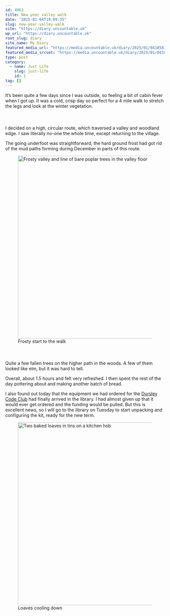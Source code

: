 ```yaml
---
id: 4063
title: New year valley walk
date: "2025-01-04T19:09:35"
slug: new-year-valley-walk
site: "https://diary.uncountable.uk"
wp_url: "https://diary.uncountable.uk"
root_slug: diary
site_name: My Diary
featured_media_url: "https://media.uncountable.uk/diary/2025/01/04185816/IMG20250104091656.webp"
featured_media_srcset: "https://media.uncountable.uk/diary/2025/01/04185816/IMG20250104091656-300x169.webp 300w, https://media.uncountable.uk/diary/2025/01/04185816/IMG20250104091656-1024x576.webp 1024w, https://media.uncountable.uk/diary/2025/01/04185816/IMG20250104091656-150x150.webp 150w, https://media.uncountable.uk/diary/2025/01/04185816/IMG20250104091656-640x360.webp 640w, https://media.uncountable.uk/diary/2025/01/04185816/IMG20250104091656.webp 2000w"
type: post
category:
  - name: Just Life
    slug: just-life
    id: 1
tag: []
---
```



<p>It&#8217;s been quite a few days since I was outside, so feeling a bit of cabin fever when I got up.  It was a cold, crisp day so perfect for a 4 mile walk to stretch the legs and look at the winter vegetation.</p>


<style>.kb-row-layout-id4063_43fb24-cc > .kt-row-column-wrap{align-content:start;}:where(.kb-row-layout-id4063_43fb24-cc > .kt-row-column-wrap) > .wp-block-kadence-column{justify-content:start;}.kb-row-layout-id4063_43fb24-cc > .kt-row-column-wrap{column-gap:var(--global-kb-gap-md, 2rem);row-gap:var(--global-kb-gap-md, 2rem);padding-top:var(--global-kb-spacing-sm, 1.5rem);padding-bottom:var(--global-kb-spacing-sm, 1.5rem);grid-template-columns:repeat(2, minmax(0, 1fr));}.kb-row-layout-id4063_43fb24-cc > .kt-row-layout-overlay{opacity:0.30;}@media all and (max-width: 1024px){.kb-row-layout-id4063_43fb24-cc > .kt-row-column-wrap{grid-template-columns:repeat(2, minmax(0, 1fr));}}@media all and (max-width: 767px){.kb-row-layout-id4063_43fb24-cc > .kt-row-column-wrap{grid-template-columns:minmax(0, 1fr);}.kb-row-layout-id4063_43fb24-cc > .kt-row-column-wrap > .wp-block-kadence-column:nth-of-type(1){order:2;}.kb-row-layout-id4063_43fb24-cc > .kt-row-column-wrap > .wp-block-kadence-column:nth-of-type(2){order:1;}.kb-row-layout-id4063_43fb24-cc > .kt-row-column-wrap > .wp-block-kadence-column:nth-of-type(3){order:12;}.kb-row-layout-id4063_43fb24-cc > .kt-row-column-wrap > .wp-block-kadence-column:nth-of-type(4){order:11;}.kb-row-layout-id4063_43fb24-cc > .kt-row-column-wrap > .wp-block-kadence-column:nth-of-type(5){order:22;}.kb-row-layout-id4063_43fb24-cc > .kt-row-column-wrap > .wp-block-kadence-column:nth-of-type(6){order:21;}.kb-row-layout-id4063_43fb24-cc > .kt-row-column-wrap > .wp-block-kadence-column:nth-of-type(7){order:32;}.kb-row-layout-id4063_43fb24-cc > .kt-row-column-wrap > .wp-block-kadence-column:nth-of-type(8){order:31;}}</style><div class="kb-row-layout-wrap kb-row-layout-id4063_43fb24-cc alignnone wp-block-kadence-rowlayout"><div class="kt-row-column-wrap kt-has-2-columns kt-row-layout-equal kt-tab-layout-inherit kt-mobile-layout-row kt-row-valign-top">
<style>.kadence-column4063_142222-1f > .kt-inside-inner-col,.kadence-column4063_142222-1f > .kt-inside-inner-col:before{border-top-left-radius:0px;border-top-right-radius:0px;border-bottom-right-radius:0px;border-bottom-left-radius:0px;}.kadence-column4063_142222-1f > .kt-inside-inner-col{column-gap:var(--global-kb-gap-sm, 1rem);}.kadence-column4063_142222-1f > .kt-inside-inner-col{flex-direction:column;}.kadence-column4063_142222-1f > .kt-inside-inner-col > .aligncenter{width:100%;}.kadence-column4063_142222-1f > .kt-inside-inner-col:before{opacity:0.3;}.kadence-column4063_142222-1f{position:relative;}@media all and (max-width: 1024px){.kadence-column4063_142222-1f > .kt-inside-inner-col{flex-direction:column;justify-content:center;}}@media all and (max-width: 767px){.kadence-column4063_142222-1f > .kt-inside-inner-col{flex-direction:column;justify-content:center;}}</style>
<div class="wp-block-kadence-column kadence-column4063_142222-1f"><div class="kt-inside-inner-col">
<p>I decided on a high, circular route, which traversed a valley and woodland edge.  I saw literally no-one the whole time, except returning to the village.</p>



<p>The going underfoot was straightforward, the hard ground frost had got rid of the mud paths forming during December in parts of this route.</p>
</div></div>


<style>.kadence-column4063_20dd7c-96 > .kt-inside-inner-col,.kadence-column4063_20dd7c-96 > .kt-inside-inner-col:before{border-top-left-radius:0px;border-top-right-radius:0px;border-bottom-right-radius:0px;border-bottom-left-radius:0px;}.kadence-column4063_20dd7c-96 > .kt-inside-inner-col{column-gap:var(--global-kb-gap-sm, 1rem);}.kadence-column4063_20dd7c-96 > .kt-inside-inner-col{flex-direction:column;}.kadence-column4063_20dd7c-96 > .kt-inside-inner-col > .aligncenter{width:100%;}.kadence-column4063_20dd7c-96 > .kt-inside-inner-col:before{opacity:0.3;}.kadence-column4063_20dd7c-96{position:relative;}@media all and (max-width: 1024px){.kadence-column4063_20dd7c-96 > .kt-inside-inner-col{flex-direction:column;justify-content:center;}}@media all and (max-width: 767px){.kadence-column4063_20dd7c-96 > .kt-inside-inner-col{flex-direction:column;justify-content:center;}}</style>
<div class="wp-block-kadence-column kadence-column4063_20dd7c-96"><div class="kt-inside-inner-col">
<figure class="wp-block-image size-large"><img loading="lazy" decoding="async" width="1024" height="576" src="https://media.uncountable.uk/diary/2025/01/04185815/IMG20250104091649-1024x576.webp" alt="Frosty valley and line of bare poplar trees in the valley floor" class="wp-image-4064" srcset="https://media.uncountable.uk/diary/2025/01/04185815/IMG20250104091649-1024x576.webp 1024w, https://media.uncountable.uk/diary/2025/01/04185815/IMG20250104091649-300x169.webp 300w, https://media.uncountable.uk/diary/2025/01/04185815/IMG20250104091649-640x360.webp 640w, https://media.uncountable.uk/diary/2025/01/04185815/IMG20250104091649.webp 2000w" sizes="auto, (max-width: 1024px) 100vw, 1024px" /><figcaption class="wp-element-caption">Frosty start to the walk</figcaption></figure>
</div></div>

</div></div>


<p>Quite a few fallen trees on the higher path in the woods.  A few of them looked like elm, but it was hard to tell.</p>



<p>Overall, about 1.5 hours and felt very refreshed.  I then spent the rest of the day pottering about and making another batch of bread.</p>



<p>I also found out today that the equipment we had ordered for the <a href="https://www.facebook.com/dursleycodeclub">Dursley Code Club</a> had finally arrived in the library.  I had almost given up that it would ever get ordered and the funding would be pulled.  But this is excellent news, so I will go to the library on Tuesday to start unpacking and configuring the kit, ready for the new term.</p>



<figure class="wp-block-image size-large"><img loading="lazy" decoding="async" width="1024" height="576" src="https://media.uncountable.uk/diary/2025/01/04185817/IMG20250104143323-1024x576.webp" alt="Two baked loaves in tins on a kitchen hob" class="wp-image-4066" srcset="https://media.uncountable.uk/diary/2025/01/04185817/IMG20250104143323-1024x576.webp 1024w, https://media.uncountable.uk/diary/2025/01/04185817/IMG20250104143323-300x169.webp 300w, https://media.uncountable.uk/diary/2025/01/04185817/IMG20250104143323-640x360.webp 640w, https://media.uncountable.uk/diary/2025/01/04185817/IMG20250104143323.webp 2000w" sizes="auto, (max-width: 1024px) 100vw, 1024px" /><figcaption class="wp-element-caption">Loaves cooling down</figcaption></figure>

